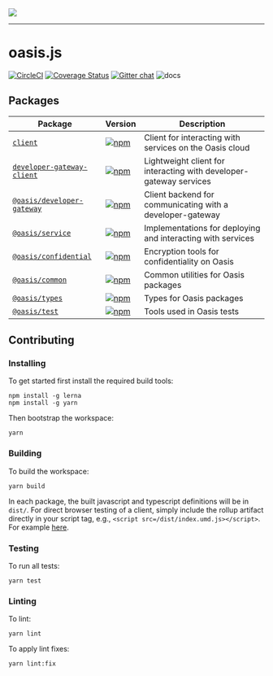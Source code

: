<img src="https://images.squarespace-cdn.com/content/5b368c164eddec44efc17fbb/1552443492143-VIVRAXWMICP0MBFR6B7Z/OasisLabs_Primary_Logo_Red_RGB.png?format=1500w&content-type=image%2Fpng"/>

-------------------------------------

# oasis.js

[![CircleCI](https://circleci.com/gh/oasislabs/oasis-client.svg?style=svg&circle-token=696729782cc74168d05f5fbb37d49a3e5e6065d3)](https://circleci.com/gh/oasislabs/oasis-client)
[![Coverage Status](https://coveralls.io/repos/github/oasislabs/oasis-client/badge.svg?branch=master&t=yu91jw)](https://coveralls.io/github/oasislabs/oasis-client?branch=master)
[![Gitter chat](https://badges.gitter.im/Oasis-official/Lobby.svg)](https://gitter.im/Oasis-official/Lobby?utm_source=badge&utm_medium=badge&utm_campaign=pr-badge&utm_content=badge)
![docs](https://readthedocs.com/projects/oasis-labs-oasis-client/badge/?version=latest)

## Packages

| Package                                                           | Version                                                                                                                   | Description                                                        |
| ----------------------------------------------------------------- | ------------------------------------------------------------------------------------------------------------------------- | ------------------------------------------------------------------ |
| [`client`](/packages/client)                                      | [![npm](https://img.shields.io/npm/v/client.svg)](https://www.npmjs.com)                                                  | Client for interacting with services on the Oasis cloud            |
| [`developer-gateway-client`](/packages/developer-gateway-client)  | [![npm](https://img.shields.io/npm/v/client.svg)](https://www.npmjs.com)                                                  | Lightweight client for interacting with developer-gateway services |
| [`@oasis/developer-gateway`](/packages/developer-gateway)         | [![npm](https://img.shields.io/npm/v/client.svg)](https://www.npmjs.com)                                                  | Client backend for communicating with a developer-gateway          |
| [`@oasis/service`](/packages/service)                             | [![npm](https://img.shields.io/npm/v/client.svg)](https://www.npmjs.com)                                                  | Implementations for deploying and interacting with services        |
| [`@oasis/confidential`](/packages/confidential)                   | [![npm](https://img.shields.io/npm/v/client.svg)](https://www.npmjs.com)                                                  | Encryption tools for confidentiality on Oasis                      |
| [`@oasis/common`](/packages/common)                               | [![npm](https://img.shields.io/npm/v/client.svg)](https://www.npmjs.com)                                                  | Common utilities for Oasis packages                                |
| [`@oasis/types`](/packages/types)                                 | [![npm](https://img.shields.io/npm/v/client.svg)](https://www.npmjs.com)                                                  | Types for Oasis packages                                           |
| [`@oasis/test`](/packages/test)                                   | [![npm](https://img.shields.io/npm/v/client.svg)](https://www.npmjs.com)                                                  | Tools used in Oasis tests                                          |


## Contributing

### Installing

To get started first install the required build tools:

```
npm install -g lerna
npm install -g yarn
```

Then bootstrap the workspace:

```
yarn
```

### Building

To build the workspace:

```
yarn build
```

In each package, the built javascript and typescript definitions will be in `dist/`. For direct browser testing of a client, simply include the rollup artifact directly in your script tag, e.g., `<script src=/dist/index.umd.js></script>`. For example [here](https://github.com/oasislabs/oasis-client/blob/armani/wallet/packages/client/test/browser/service/index.html#L3).

### Testing

To run all tests:

```
yarn test
```

### Linting

To lint:

```
yarn lint
```


To apply lint fixes:

```
yarn lint:fix
```
